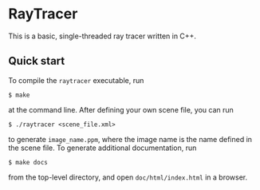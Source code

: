 # RayTracer
This is a basic, single-threaded ray tracer written in C++. 

## Quick start

To compile the `raytracer` executable, run
```
$ make
```
at the command line. After defining your own scene file, you can run

```
$ ./raytracer <scene_file.xml>
```
to generate `image_name.ppm`, where the image name is the name defined in the scene file.
To generate additional documentation, run
```
$ make docs
```
from the top-level directory, and open `doc/html/index.html` in a browser.
